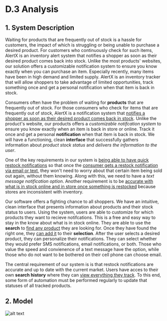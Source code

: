 # D.3 Analysis


## 1. System Description
Waiting for products that are frequently out of stock is a hassle for customers, the impact of which is struggling or being unable to purchase a desired product. For customers who continuously check for such items, AlertX is an inventory alert system that notifies a shopper as soon as their desired product comes back into stock. Unlike the most products' websites, our solution offers a customizable notification system to ensure you know exactly when you can purchase an item. Especially recently, many items have been in high demand and limited supply. AlertX is an inventory tracker that will allow shoppers to take advantage of limited opportunities, track something once and get a personal notification when that item is back in stock. 

Consumers often have the problem of waiting for **products** that are frequently out of stock. For those consumers who check for items that are frequently out of stock, AlertX is a notification system that <ins>notifies a shopper as soon as their desired product comes back in stock</ins>. Unlike the product's website, our products offers a _customizable notifcation system_ to ensure you know exactly when an item is back in store or online. Track it once and get a personal **notification** when that item is back in stock. We will have a functioning, clean **interface** that successfully gathers information about *product stock status* and *delivers the information to the user*.

One of the key requirements in our system is <ins>being able to have quick restock notifications</ins> so that once the <ins>consumer gets a restock notification via email or text</ins>, they won't need to worry about that certain item being sold out again, without them knowing. Along with this, we need to have a _text message notification option_. Another requirement is to be <ins>accurate with what is in stock online and in store once something is restocked</ins> because stores are inconsistent with inventory.


Our software offers a fighting chance to all shoppers. We have an intuitive, clean interface that presents information about products and their stock status to users. Using the system, users are able to customize for which products they want to recieve notifcations. This is a free and easy way to stay in the know about what is in stock online. They are able to use the **search** to <ins>find any product</ins> they are looking for. Once they have found the right one, they <ins>can add it</ins> to their **selection**. After the user selects a desired product, they can personalize their notifications. They can select whether they would prefer SMS notifications, email notifications, or both. Those who value the speed and convienence of a text message have the option, while those who do not want to be bothered on their cell phone can choose email.

The central requirement of our system is is that restock notifications are accurate and up to date with the current market. Users have acces to their own **search history** where they can <ins>view everything they track</ins>. To this end, some form of automation must be performed regularly to update that statuses of all tracked products.



## 2. Model
![alt text](https://i.gyazo.com/1e42f02b26c9a737602d563a536ff5d4.png)
